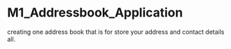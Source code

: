 # M1_Addressbook_Application
creating one address book that is for store your address and contact details all.
